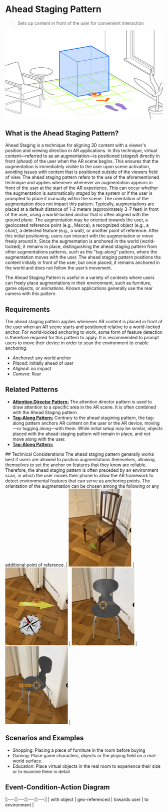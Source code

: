 # Ahead Staging Pattern
> Sets up content in front of the user for convenient interaction
<img src="images/AheadStaging.png">

## What is the Ahead Staging Pattern?
Ahead Staging is a technique for aligning 3D content with a viewer's position and viewing direction in AR applications. In this technique, virtual content—referred to as an augmentation—is positioned (_staged_) directly in front (_ahead_) of the user when the AR scene begins. This ensures that the augmentation is immediately visible to the user upon scene activation, avoiding issues with content that is positioned outside of the viewers field of view.
The ahead staging pattern refers to the use of the aforementioned technique and applies whenever whenever an augmentation appears in front of the user at the start of the AR experience. This can occur whether the augmentation is automatically _staged_ by the system or if the user is prompted to place it manually within the scene. The orientation of the augmentation does not impact this pattern. Typically, augmentations are placed at a default distance of 1–2 meters (approximately 3–7 feet) in front of the user, using a world-locked anchor that is often aligned with the ground plane. The augmentation may be oriented towards the user, a geolocated reference point (e.g., Mecca), a recognized object (e.g., a chair), a detected feature (e.g., a wall), or another point of reference.
After this initial positioning, users can interact with the augmentation or move freely around it. Since the augmentation is anchored in the world (world-locked), it remains in place, distinguishing the ahead staging pattern from other augmentations patterns, such as the "tag-along" pattern, where the augmentation moves with the user. The ahead staging pattern positions the content initially in front of the user, but once placed, it remains anchored in the world and does not follow the user’s movement.

The Ahead Staging Pattern is useful in a variety of contexts where users can freely place augmentations in their environment, such as furniture, game objects, or animations. Known applications generally use the rear camera with this pattern.

## Requirements
The ahead staging pattern applies whenever AR content is placed in front of the user when an AR scene starts and positioned relative to a world-locked anchor. For world-locked anchoring to work, some form of feature detection is therefore required for this pattern to apply.
It is recommended to prompt users to move their device in order to scan the environment to enable anchoring.

* _Anchored_: any world anchor
* _Placed_: initially ahead of user
* _Aligned_: no impact
* _Camera_: Rear

## Related Patterns
- [**Attention Director Pattern:**](attention-director.md) The attention director pattern is used to draw attention to a specific area in the AR scene. It is often combined with the Ahead Staging pattern.
- [**Tag-Along Pattern:**](tag-along.md) Contrary to the ahead stagining pattern, the tag-along pattern anchors AR content on the user or the AR device, moving—or tagging along—with them. While initial setup may be similar, objects placed with the ahead-staging pattern will remain in place, and not move along with the user.
- [**Tag-Along Pattern:**](tag-along.md)

## Technical Considerations
The ahead staging pattern generally works best if users are allowed to position augmentations themselves, allowing themselves to set the anchor on features that they know are reliable. Therefore, the ahead staging pattern is often preceded by an environment scan, in which the user moves their phone to allow the AR framework to detect environmental features that can serve as anchoring points.
The orientation of the augmentation can be chosen among the following or any additional point of reference.
| <img src="../assets/images/withobj.jpg" width="200"> | <img src="../assets/images/north.jpg" width="200"> | <img src="../assets/images/touser.jpg" width="200"> | <img src="../assets/images/towall.jpg" width="200"> |

## Scenarios and Examples
- Shopping: Placing a piece of furniture in the room before buying
- Gaming: Place game characters, objects or the playing field on a real-world surface.
- Education: Place virtual objects in the real room to experience their size or to examine them in detail

## Event-Condition-Action Diagram
|:---:|:---:|:---:|:---:|
| with object | geo-referenced | towards user | to environment |
